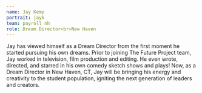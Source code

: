 ```yaml
---
name: Jay Kemp
portrait: jayk
team: payroll nh
role: Dream Director<br>New Haven
---
```


Jay has viewed himself as a Dream Director from the first moment he started pursuing his own dreams. Prior to joining The Future Project team, Jay worked in television, film production and editing. He even wrote, directed, and starred in his own comedy sketch shows and plays! Now, as a Dream Director in New Haven, CT, Jay will be bringing his energy and creativity to the student population, igniting the next generation of leaders and creators.